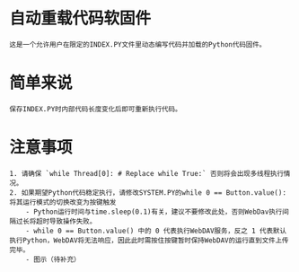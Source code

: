 # 自动重载代码软固件
	这是一个允许用户在限定的INDEX.PY文件里动态编写代码并加载的Python代码固件。
# 简单来说
	保存INDEX.PY时内部代码长度变化后即可重新执行代码。
# 注意事项
	1. 请确保 `while Thread[0]: # Replace while True:` 否则将会出现多线程执行情况。
	2. 如果期望Python代码稳定执行，请修改SYSTEM.PY的while 0 == Button.value():将其运行模式的切换改变为按键触发
		- Python运行时间与time.sleep(0.1)有关，建议不要修改此处，否则WebDav执行间隔过长将超时导致操作失败。
		- while 0 == Button.value() 中的 0 代表执行WebDAV服务，反之 1 代表默认执行Python，WebDAV将无法响应，因此此时需按住按键暂时保持WebDAV的运行直到文件上传完毕。
		- 图示（待补充）
		